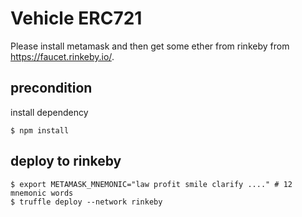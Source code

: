Vehicle ERC721
===
Please install metamask and then get some ether from rinkeby from https://faucet.rinkeby.io/.

## precondition
install dependency
```
$ npm install
```

## deploy to rinkeby
```
$ export METAMASK_MNEMONIC="law profit smile clarify ...." # 12 mnemonic words
$ truffle deploy --network rinkeby
```